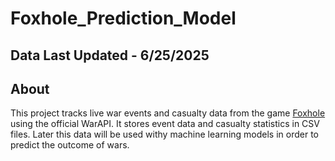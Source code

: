 # Foxhole_Prediction_Model

## Data Last Updated - 6/25/2025

## About
This project tracks live war events and casualty data from the game [Foxhole](https://www.foxholegame.com/) using the official WarAPI. It stores event data and casualty statistics in CSV files. Later this data will be used withy machine learning models in order to predict the outcome of wars.



